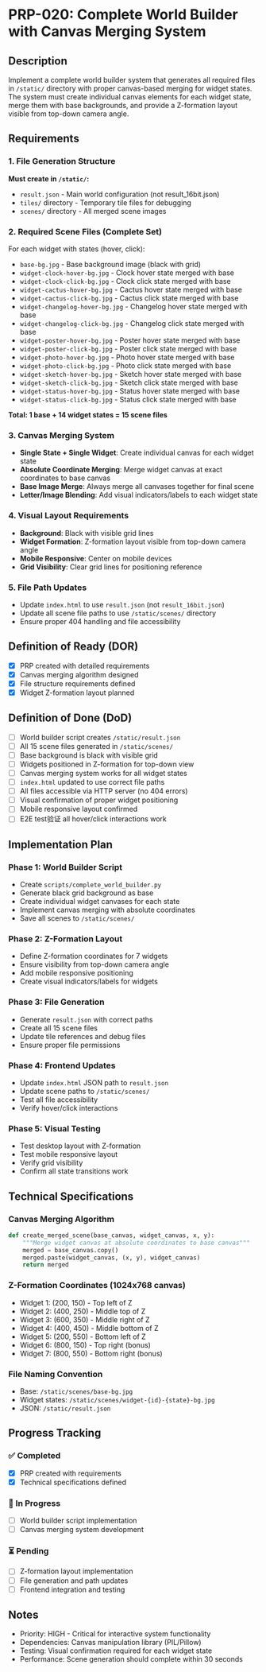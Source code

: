 # PRP-020: Complete World Builder with Canvas Merging System

## Description
Implement a complete world builder system that generates all required files in `/static/` directory with proper canvas-based merging for widget states. The system must create individual canvas elements for each widget state, merge them with base backgrounds, and provide a Z-formation layout visible from top-down camera angle.

## Requirements

### 1. File Generation Structure
**Must create in `/static/`:**
- `result.json` - Main world configuration (not result_16bit.json)
- `tiles/` directory - Temporary tile files for debugging
- `scenes/` directory - All merged scene images

### 2. Required Scene Files (Complete Set)
For each widget with states (hover, click):
- `base-bg.jpg` - Base background image (black with grid)
- `widget-clock-hover-bg.jpg` - Clock hover state merged with base
- `widget-clock-click-bg.jpg` - Clock click state merged with base
- `widget-cactus-hover-bg.jpg` - Cactus hover state merged with base
- `widget-cactus-click-bg.jpg` - Cactus click state merged with base
- `widget-changelog-hover-bg.jpg` - Changelog hover state merged with base
- `widget-changelog-click-bg.jpg` - Changelog click state merged with base
- `widget-poster-hover-bg.jpg` - Poster hover state merged with base
- `widget-poster-click-bg.jpg` - Poster click state merged with base
- `widget-photo-hover-bg.jpg` - Photo hover state merged with base
- `widget-photo-click-bg.jpg` - Photo click state merged with base
- `widget-sketch-hover-bg.jpg` - Sketch hover state merged with base
- `widget-sketch-click-bg.jpg` - Sketch click state merged with base
- `widget-status-hover-bg.jpg` - Status hover state merged with base
- `widget-status-click-bg.jpg` - Status click state merged with base

**Total: 1 base + 14 widget states = 15 scene files**

### 3. Canvas Merging System
- **Single State + Single Widget**: Create individual canvas for each widget state
- **Absolute Coordinate Merging**: Merge widget canvas at exact coordinates to base canvas
- **Base Image Merge**: Always merge all canvases together for final scene
- **Letter/Image Blending**: Add visual indicators/labels to each widget state

### 4. Visual Layout Requirements
- **Background**: Black with visible grid lines
- **Widget Formation**: Z-formation layout visible from top-down camera angle
- **Mobile Responsive**: Center on mobile devices
- **Grid Visibility**: Clear grid lines for positioning reference

### 5. File Path Updates
- Update `index.html` to use `result.json` (not `result_16bit.json`)
- Update all scene file paths to use `/static/scenes/` directory
- Ensure proper 404 handling and file accessibility

## Definition of Ready (DOR)
- [x] PRP created with detailed requirements
- [x] Canvas merging algorithm designed
- [x] File structure requirements defined
- [x] Widget Z-formation layout planned

## Definition of Done (DoD)
- [ ] World builder script creates `/static/result.json`
- [ ] All 15 scene files generated in `/static/scenes/`
- [ ] Base background is black with visible grid
- [ ] Widgets positioned in Z-formation for top-down view
- [ ] Canvas merging system works for all widget states
- [ ] `index.html` updated to use correct file paths
- [ ] All files accessible via HTTP server (no 404 errors)
- [ ] Visual confirmation of proper widget positioning
- [ ] Mobile responsive layout confirmed
- [ ] E2E test验证 all hover/click interactions work

## Implementation Plan

### Phase 1: World Builder Script
- Create `scripts/complete_world_builder.py`
- Generate black grid background as base
- Create individual widget canvases for each state
- Implement canvas merging with absolute coordinates
- Save all scenes to `/static/scenes/`

### Phase 2: Z-Formation Layout
- Define Z-formation coordinates for 7 widgets
- Ensure visibility from top-down camera angle
- Add mobile responsive positioning
- Create visual indicators/labels for widgets

### Phase 3: File Generation
- Generate `result.json` with correct paths
- Create all 15 scene files
- Update tile references and debug files
- Ensure proper file permissions

### Phase 4: Frontend Updates
- Update `index.html` JSON path to `result.json`
- Update scene paths to `/static/scenes/`
- Test all file accessibility
- Verify hover/click interactions

### Phase 5: Visual Testing
- Test desktop layout with Z-formation
- Test mobile responsive layout
- Verify grid visibility
- Confirm all state transitions work

## Technical Specifications

### Canvas Merging Algorithm
```python
def create_merged_scene(base_canvas, widget_canvas, x, y):
    """Merge widget canvas at absolute coordinates to base canvas"""
    merged = base_canvas.copy()
    merged.paste(widget_canvas, (x, y), widget_canvas)
    return merged
```

### Z-Formation Coordinates (1024x768 canvas)
- Widget 1: (200, 150) - Top left of Z
- Widget 2: (400, 250) - Middle top of Z
- Widget 3: (600, 350) - Middle right of Z
- Widget 4: (400, 450) - Middle bottom of Z
- Widget 5: (200, 550) - Bottom left of Z
- Widget 6: (800, 150) - Top right (bonus)
- Widget 7: (800, 550) - Bottom right (bonus)

### File Naming Convention
- Base: `/static/scenes/base-bg.jpg`
- Widget states: `/static/scenes/widget-{id}-{state}-bg.jpg`
- JSON: `/static/result.json`

## Progress Tracking

### ✅ Completed
- [x] PRP created with requirements
- [x] Technical specifications defined

### 🔄 In Progress
- [ ] World builder script implementation
- [ ] Canvas merging system development

### ⏳ Pending
- [ ] Z-formation layout implementation
- [ ] File generation and path updates
- [ ] Frontend integration and testing

## Notes
- Priority: HIGH - Critical for interactive system functionality
- Dependencies: Canvas manipulation library (PIL/Pillow)
- Testing: Visual confirmation required for each widget state
- Performance: Scene generation should complete within 30 seconds
